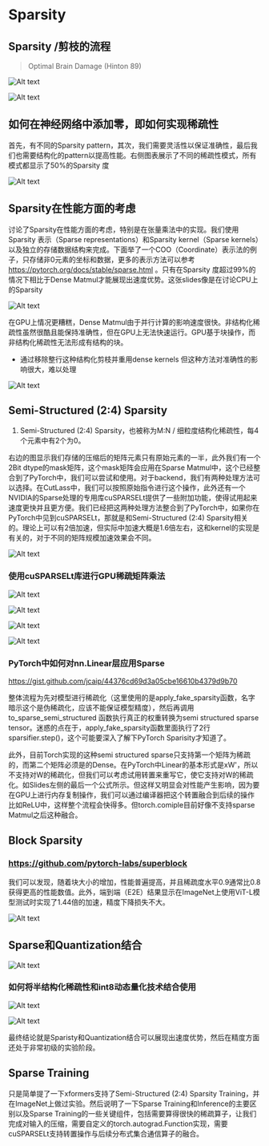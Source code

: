 
# Sparsity

## Sparsity /剪枝的流程

> Optimal Brain Damage (Hinton 89)

![Alt text](../img/cuda-mode/lc-11-image-1.png)

![Alt text](../img/cuda-mode/lc-11-image-2.png)

## 如何在神经网络中添加零，即如何实现稀疏性

首先，有不同的Sparsity pattern，其次，我们需要灵活性以保证准确性，最后我们也需要结构化的pattern以提高性能。右侧图表展示了不同的稀疏性模式，所有模式都显示了50%的Sparsity 度

![Alt text](../img/cuda-mode/lc-11-image-3.png)

## Sparsity在性能方面的考虑
讨论了Sparsity在性能方面的考虑，特别是在张量乘法中的实现。我们使用Sparsity 表示（Sparse representations）和Sparsity kernel（Sparse kernels）以及独立的存储数据结构来完成。下面举了一个COO（Coordinate）表示法的例子，只存储非0元素的坐标和数据，更多的表示方法可以参考 https://pytorch.org/docs/stable/sparse.html 。只有在Sparsity 度超过99%的情况下相比于Dense Matmul才能展现出速度优势。这张slides像是在讨论CPU上的Sparsity

![Alt text](../img/cuda-mode/lc-11-image-4.png)


在GPU上情况更糟糕，Dense Matmul由于并行计算的影响速度很快。非结构化稀疏性虽然很酷且能保持准确性，但在GPU上无法快速运行。GPU基于块操作，而非结构化稀疏性无法形成有结构的块。

* 通过移除整行这种结构化剪枝并重用dense kernels
但这种方法对准确性的影响很大，难以处理

![Alt text](../img/cuda-mode/lc-11-image-5.png)

## Semi-Structured (2:4) Sparsity 

1. Semi-Structured (2:4) Sparsity，也被称为M:N / 细粒度结构化稀疏性，每4个元素中有2个为0。

右边的图显示我们存储的压缩后的矩阵元素只有原始元素的一半，此外我们有一个2Bit dtype的mask矩阵，这个mask矩阵会应用在Sparse Matmul中，这个已经整合到了PyTorch中，我们可以尝试和使用。对于backend，我们有两种处理方法可以选择。在CutLass中，我们可以按照原始指令进行这个操作，此外还有一个NVIDIA的Sparse处理的专用库cuSPARSELt提供了一些附加功能，使得试用起来速度更快并且更方便。我们已经把这两种处理方法整合到了PyTorch中，如果你在PyTorch中见到cuSPARSELt，那就是和Semi-Structured (2:4) Sparsity相关的。理论上可以有2倍加速，但实际中加速大概是1.6倍左右，这和kernel的实现是有关的，对于不同的矩阵规模加速效果会不同。

![Alt text](../img/cuda-mode/lc-11-image-6.png)

### 使用cuSPARSELt库进行GPU稀疏矩阵乘法

![Alt text](../img/cuda-mode/lc-11-image-7.png)

![Alt text](../img/cuda-mode/lc-11-image-8.png)


![Alt text](../img/cuda-mode/lc-11-image-9.png)


![Alt text](../img/cuda-mode/lc-11-image-10.png)


### PyTorch中如何对nn.Linear层应用Sparse

https://gist.github.com/jcaip/44376cd69d3a05cbe16610b4379d9b70

整体流程为先对模型进行稀疏化（这里使用的是apply_fake_sparsity函数，名字暗示这个是伪稀疏化，应该不能保证模型精度），然后再调用 to_sparse_semi_structured 函数执行真正的权重转换为semi structured sparse tensor。迷惑的点在于，apply_fake_sparsity函数里面执行了2行sparsifier.step()，这个可能要深入了解下PyTorch Sparisity才知道了。

此外，目前Torch实现的这种semi structured sparse只支持第一个矩阵为稀疏的，而第二个矩阵必须是的Dense。在PyTorch中Linear的基本形式是xW'，所以不支持对W的稀疏化，但我们可以考虑试用转置来重写它，使它支持对W的稀疏化。如Slides左侧的最后一个公式所示。但这样又明显会对性能产生影响，因为要在GPU上进行内存复制操作，我们可以通过编译器把这个转置融合到后续的操作比如ReLU中，这样整个流程会快得多。但torch.comiple目前好像不支持sparse Matmul之后这种融合。


## Block Sparsity



### https://github.com/pytorch-labs/superblock 

我们可以发现，随着块大小的增加，性能普遍提高，并且稀疏度水平0.9通常比0.8获得更高的性能数值。此外，端到端（E2E）结果显示在ImageNet上使用ViT-L模型测试时实现了1.44倍的加速，精度下降损失不大。

![Alt text](../img/cuda-mode/lc-11-image-11.png)



## Sparse和Quantization结合

![Alt text](../img/cuda-mode/lc-11-image-12.png)


### 如何将半结构化稀疏性和int8动态量化技术结合使用

![Alt text](../img/cuda-mode/lc-11-image-13.png)


![Alt text](../img/cuda-mode/lc-11-image-14.png)

最终结论就是Sparisty和Quantization结合可以展现出速度优势，然后在精度方面还处于非常初级的实验阶段。





## Sparse Training

只是简单提了一下xformers支持了Semi-Structured (2:4) Sparsity Training，并在ImageNet上做过实验。然后说明了一下Sparse Training和Inference的主要区别以及Sparse Training的一些关键组件，包括需要算得很快的稀疏算子，让我们完成对输入的压缩，需要自定义的torch.autograd.Function实现，需要cuSPARSELt支持转置操作与后续分布式集合通信算子的融合。










